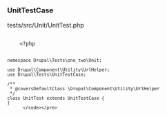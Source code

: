 <h3>UnitTestCase</h3>
          <p>tests/src/Unit/UnitTest.php</p>
          <pre><code class="hljs">
    &lt;?php

    namespace Drupal\Tests\one_two\Unit;

    use Drupal\Component\Utility\UrlHelper;
    use Drupal\Tests\UnitTestCase;

    /**
     * @coversDefaultClass \Drupal\Component\Utility\UrlHelper
     */
    class UnitTest extends UnitTestCase {
    }
          </code></pre>
        